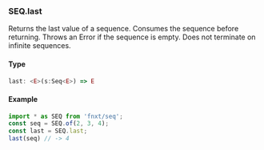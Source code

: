 ### SEQ.last
Returns the last value of a sequence. Consumes the sequence before returning.
Throws an Error if the sequence is empty.
Does not terminate on infinite sequences.
#### Type
```ts
last: <E>(s:Seq<E>) => E
```

#### Example
```ts
import * as SEQ from 'fnxt/seq';
const seq = SEQ.of(2, 3, 4);
const last = SEQ.last;
last(seq) // -> 4
```
